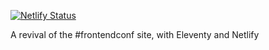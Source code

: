 [![Netlify Status](https://api.netlify.com/api/v1/badges/2d40c8da-f873-49ba-8aa6-f6d364e31d7a/deploy-status)](https://app.netlify.com/sites/friendly-noether-fa28e2/deploys)

A revival of the #frontendconf site, with Eleventy and Netlify
